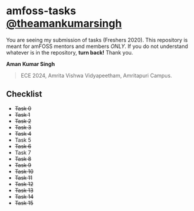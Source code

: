 # amfoss-tasks [@theamankumarsingh](https://github.com/theamankumarsingh)

You are seeing my submission of tasks (Freshers 2020). This repository is meant for amFOSS mentors and members *ONLY*. If you do not understand whatever is in the repository, **turn back!**
Thank you.

**Aman Kumar Singh**
>ECE 2024,
>Amrita Vishwa Vidyapeetham,
>Amritapuri Campus.

## Checklist
- ~~Task 0~~
- ~~Task 1~~
- ~~Task 2~~
- ~~Task 3~~
- ~~Task 4~~
- Task 5
- ~~Task 6~~
- Task 7
- ~~Task 8~~
- ~~Task 9~~
- ~~Task 10~~
- ~~Task 11~~
- ~~Task 12~~
- ~~Task 13~~
- ~~Task 14~~
- ~~Task 15~~
